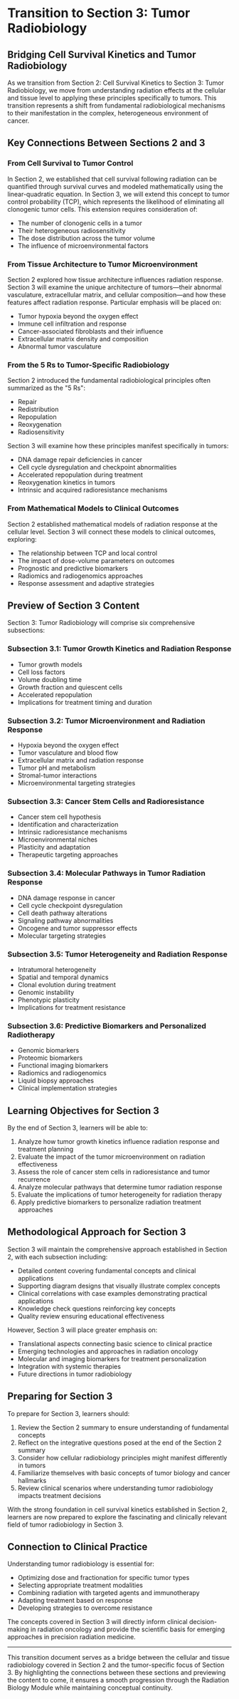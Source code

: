 # Transition to Section 3: Tumor Radiobiology

## Bridging Cell Survival Kinetics and Tumor Radiobiology

As we transition from Section 2: Cell Survival Kinetics to Section 3: Tumor Radiobiology, we move from understanding radiation effects at the cellular and tissue level to applying these principles specifically to tumors. This transition represents a shift from fundamental radiobiological mechanisms to their manifestation in the complex, heterogeneous environment of cancer.

## Key Connections Between Sections 2 and 3

### From Cell Survival to Tumor Control

In Section 2, we established that cell survival following radiation can be quantified through survival curves and modeled mathematically using the linear-quadratic equation. In Section 3, we will extend this concept to tumor control probability (TCP), which represents the likelihood of eliminating all clonogenic tumor cells. This extension requires consideration of:

- The number of clonogenic cells in a tumor
- Their heterogeneous radiosensitivity
- The dose distribution across the tumor volume
- The influence of microenvironmental factors

### From Tissue Architecture to Tumor Microenvironment

Section 2 explored how tissue architecture influences radiation response. Section 3 will examine the unique architecture of tumors—their abnormal vasculature, extracellular matrix, and cellular composition—and how these features affect radiation response. Particular emphasis will be placed on:

- Tumor hypoxia beyond the oxygen effect
- Immune cell infiltration and response
- Cancer-associated fibroblasts and their influence
- Extracellular matrix density and composition
- Abnormal tumor vasculature

### From the 5 Rs to Tumor-Specific Radiobiology

Section 2 introduced the fundamental radiobiological principles often summarized as the "5 Rs":
- Repair
- Redistribution
- Repopulation
- Reoxygenation
- Radiosensitivity

Section 3 will examine how these principles manifest specifically in tumors:
- DNA damage repair deficiencies in cancer
- Cell cycle dysregulation and checkpoint abnormalities
- Accelerated repopulation during treatment
- Reoxygenation kinetics in tumors
- Intrinsic and acquired radioresistance mechanisms

### From Mathematical Models to Clinical Outcomes

Section 2 established mathematical models of radiation response at the cellular level. Section 3 will connect these models to clinical outcomes, exploring:
- The relationship between TCP and local control
- The impact of dose-volume parameters on outcomes
- Prognostic and predictive biomarkers
- Radiomics and radiogenomics approaches
- Response assessment and adaptive strategies

## Preview of Section 3 Content

Section 3: Tumor Radiobiology will comprise six comprehensive subsections:

### Subsection 3.1: Tumor Growth Kinetics and Radiation Response
- Tumor growth models
- Cell loss factors
- Volume doubling time
- Growth fraction and quiescent cells
- Accelerated repopulation
- Implications for treatment timing and duration

### Subsection 3.2: Tumor Microenvironment and Radiation Response
- Hypoxia beyond the oxygen effect
- Tumor vasculature and blood flow
- Extracellular matrix and radiation response
- Tumor pH and metabolism
- Stromal-tumor interactions
- Microenvironmental targeting strategies

### Subsection 3.3: Cancer Stem Cells and Radioresistance
- Cancer stem cell hypothesis
- Identification and characterization
- Intrinsic radioresistance mechanisms
- Microenvironmental niches
- Plasticity and adaptation
- Therapeutic targeting approaches

### Subsection 3.4: Molecular Pathways in Tumor Radiation Response
- DNA damage response in cancer
- Cell cycle checkpoint dysregulation
- Cell death pathway alterations
- Signaling pathway abnormalities
- Oncogene and tumor suppressor effects
- Molecular targeting strategies

### Subsection 3.5: Tumor Heterogeneity and Radiation Response
- Intratumoral heterogeneity
- Spatial and temporal dynamics
- Clonal evolution during treatment
- Genomic instability
- Phenotypic plasticity
- Implications for treatment resistance

### Subsection 3.6: Predictive Biomarkers and Personalized Radiotherapy
- Genomic biomarkers
- Proteomic biomarkers
- Functional imaging biomarkers
- Radiomics and radiogenomics
- Liquid biopsy approaches
- Clinical implementation strategies

## Learning Objectives for Section 3

By the end of Section 3, learners will be able to:

1. Analyze how tumor growth kinetics influence radiation response and treatment planning
2. Evaluate the impact of the tumor microenvironment on radiation effectiveness
3. Assess the role of cancer stem cells in radioresistance and tumor recurrence
4. Analyze molecular pathways that determine tumor radiation response
5. Evaluate the implications of tumor heterogeneity for radiation therapy
6. Apply predictive biomarkers to personalize radiation treatment approaches

## Methodological Approach for Section 3

Section 3 will maintain the comprehensive approach established in Section 2, with each subsection including:

- Detailed content covering fundamental concepts and clinical applications
- Supporting diagram designs that visually illustrate complex concepts
- Clinical correlations with case examples demonstrating practical applications
- Knowledge check questions reinforcing key concepts
- Quality review ensuring educational effectiveness

However, Section 3 will place greater emphasis on:
- Translational aspects connecting basic science to clinical practice
- Emerging technologies and approaches in radiation oncology
- Molecular and imaging biomarkers for treatment personalization
- Integration with systemic therapies
- Future directions in tumor radiobiology

## Preparing for Section 3

To prepare for Section 3, learners should:

1. Review the Section 2 summary to ensure understanding of fundamental concepts
2. Reflect on the integrative questions posed at the end of the Section 2 summary
3. Consider how cellular radiobiology principles might manifest differently in tumors
4. Familiarize themselves with basic concepts of tumor biology and cancer hallmarks
5. Review clinical scenarios where understanding tumor radiobiology impacts treatment decisions

With the strong foundation in cell survival kinetics established in Section 2, learners are now prepared to explore the fascinating and clinically relevant field of tumor radiobiology in Section 3.

## Connection to Clinical Practice

Understanding tumor radiobiology is essential for:
- Optimizing dose and fractionation for specific tumor types
- Selecting appropriate treatment modalities
- Combining radiation with targeted agents and immunotherapy
- Adapting treatment based on response
- Developing strategies to overcome resistance

The concepts covered in Section 3 will directly inform clinical decision-making in radiation oncology and provide the scientific basis for emerging approaches in precision radiation medicine.

---

This transition document serves as a bridge between the cellular and tissue radiobiology covered in Section 2 and the tumor-specific focus of Section 3. By highlighting the connections between these sections and previewing the content to come, it ensures a smooth progression through the Radiation Biology Module while maintaining conceptual continuity.
